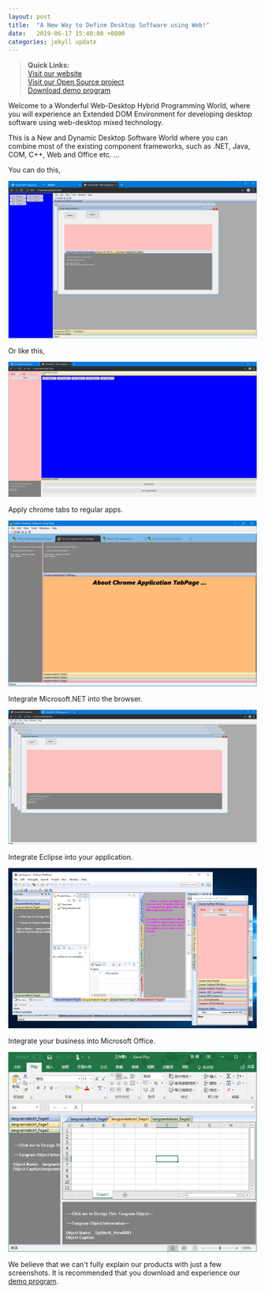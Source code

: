 ```yaml
---
layout: post
title:  "A New Way to Define Desktop Software using Web!"
date:   2019-06-17 15:40:00 +0800
categories: jekyll update
---
```


> **Quick Links:**  
> [Visit our website](https://www.tangram.dev)  
> [Visit our Open Source project](https://github.com/TangramDev)  
> [Download demo program](https://github.com/TangramDev/Tangram/releases)

Welcome to a Wonderful Web-Desktop Hybrid Programming World, where you will experience an Extended DOM Environment for developing desktop software using web-desktop mixed technology.

This is a New and Dynamic Desktop Software World where you can combine most of the existing component frameworks, such as .NET, Java, COM, C++, Web and Office etc. ...

You can do this,

![assets/p1.png](assets/chrome.png)

Or like this,

![assets/p2.png](assets/chromeapptabpage1.png)

Apply chrome tabs to regular apps.

![assets/p2.png](assets/app1.png)

Integrate Microsoft.NET into the browser.

![assets/p2.png](assets/chromeapptabpage2.png)

Integrate Eclipse into your application.

![assets/p2.png](assets/eclipse1.png)

Integrate your business into Microsoft Office.

![assets/p2.png](assets/excel3.png)

We believe that we can't fully explain our products with just a few screenshots. It is recommended that you download and experience our [demo program](https://github.com/TangramDev/Tangram/releases).